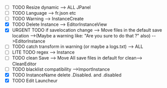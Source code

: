 - [ ] TODO Resize dynamic --> ALL JPanel
- [ ] TODO Language --> fr.json etc
- [ ] TODO Warning --> InstanceCreate
- [X] TODO Delete Instance --> EditorInstanceView
- [X] URGENT TODO if savelocation change --> Move files in the default save location -->(Maybe a warning like: "Are you sure to do that ?" also)
-->EditorInstance
- [ ] TODO catch transform in warning (or maybe a logs.txt) --> ALL
- [ ] LITE TODO regex --> Instance
- [ ] TODO clean Save --> Move All save files in default for clean--> CleanEditor
- [ ] TODO blacklist compatibility -->ImportInstance
- [X] TODO InstanceName delete .Disabled. and .disabled
- [X] TODO Edit Launcheur
